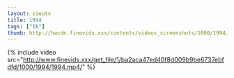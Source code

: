```yaml
--- 
layout: sieutv
title: 1994
tags: ["1k"]
thumb: http://hwcdn.finevids.xxx/contents/videos_screenshots/1000/1994/preview.mp4.jpg
---
```

{% include video src="http://www.finevids.xxx/get_file/1/ba2aca47ed40f8d009b9be6737ebfdfd/1000/1994/1994.mp4/" %} 
